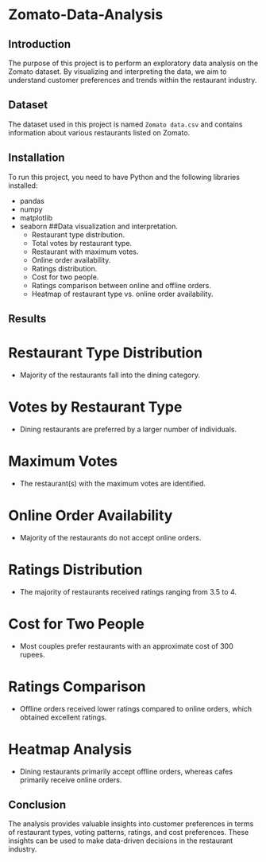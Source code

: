 # Zomato-Data-Analysis

## Introduction
The purpose of this project is to perform an exploratory data analysis on the Zomato dataset. By visualizing and interpreting the data, we aim to understand customer preferences and trends within the restaurant industry.

## Dataset
The dataset used in this project is named `Zomato data.csv` and contains information about various restaurants listed on Zomato.

## Installation
To run this project, you need to have Python and the following libraries installed:

- pandas
- numpy
- matplotlib
- seaborn
##Data visualization and interpretation.
  - Restaurant type distribution.
  - Total votes by restaurant type.
  - Restaurant with maximum votes.
  - Online order availability.
  - Ratings distribution.
  - Cost for two people.
  - Ratings comparison between online and offline orders.
  - Heatmap of restaurant type vs. online order availability.
## Results
# Restaurant Type Distribution
  - Majority of the restaurants fall into the dining category.
# Votes by Restaurant Type
  - Dining restaurants are preferred by a larger number of individuals.
# Maximum Votes
  - The restaurant(s) with the maximum votes are identified.
# Online Order Availability
  - Majority of the restaurants do not accept online orders.
# Ratings Distribution
  - The majority of restaurants received ratings ranging from 3.5 to 4.
# Cost for Two People
  - Most couples prefer restaurants with an approximate cost of 300 rupees.
# Ratings Comparison
  - Offline orders received lower ratings compared to online orders, which obtained excellent ratings.
# Heatmap Analysis
  - Dining restaurants primarily accept offline orders, whereas cafes primarily receive online orders.
## Conclusion
The analysis provides valuable insights into customer preferences in terms of restaurant types, voting patterns, ratings, and cost preferences. These insights can be used to make data-driven decisions in the restaurant industry.
